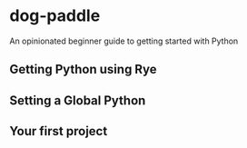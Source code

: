 # dog-paddle
An opinionated beginner guide to getting started with Python

## Getting Python using Rye

## Setting a Global Python

## Your first project
